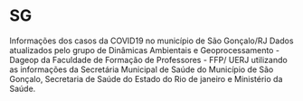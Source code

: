 # SG
Informações dos casos da COVID19 no município de São Gonçalo/RJ 
Dados atualizados pelo grupo de Dinâmicas Ambientais e Geoprocessamento - Dageop da Faculdade de Formação de Professores - FFP/ UERJ 
utilizando as informações da Secretária Municipal de Saúde do Município de São Gonçalo, Secretaria de Saúde do Estado do Rio de janeiro
e Ministério da Saúde.
